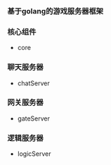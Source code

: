 ###		基于golang的游戏服务器框架		###


###	核心组件 ###
* core

###	聊天服务器 ###
* chatServer

###	网关服务器 ###
* gateServer

###	逻辑服务器 ###
* logicServer

